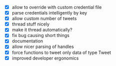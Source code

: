 - [x] allow to override with custom credential file
- [x] parse credentials intelligently by key
- [x] allow custom number of tweets
- [x] thread stuff nicely
- [x] make it thread automatically?
- [x] fix bug causing short things
- [x] documentation
- [x] allow nicer parsing of handles
- [x] force functions to tweet only data of type Tweet
- [x] improved developer ergonomics
